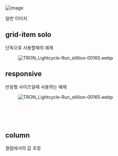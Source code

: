 
![image](https://goose.redgoose.me/data/upload/original/202305/864a27169821967-64535d45f32e9.jpg)

일반 이미지

## grid-item solo

단독으로 사용할때의 예제

<figure class="grid-item" data-mobile="2">
<p><img src="https://goose.redgoose.me/data/upload/original/202306/TRON_Lightcycle-Run_stillion-00165.webp" alt="TRON_Lightcycle-Run_stillion-00165.webp"/></p>
<p><goose-dark-mode-image src-light="https://goose.redgoose.me/data/upload/original/202106/slideshow-001-light.png" src-dark="https://goose.redgoose.me/data/upload/original/202106/slideshow-001-dark.png" alt="Slideshow"/></p>
</figure>


## responsive

반응형 사이즈일때 사용하는 예제

<figure class="grid-item" data-mobile="1" data-tablet="2" data-desktop="3" data-desktop-large="4" data-ratio="21/9" data-ratio-desktop="4/3">
<p><img src="https://goose.redgoose.me/data/upload/original/202306/TRON_Lightcycle-Run_stillion-00165.webp" alt="TRON_Lightcycle-Run_stillion-00165.webp"/></p>
<p><img src="https://goose.redgoose.me/data/upload/original/202305/AI_A_close-up_of_a_dragon_sculpture_made_of_jadeJadeJellyEx_a49035c7-2d53-4cd0-a9a3-5f4b99da8477.png" alt=""/></p>
<p><img src="https://goose.redgoose.me/data/upload/original/202305/864a27169821967-64535d45f32e9.jpg" alt=""/></p>
<p><img src="https://goose.redgoose.me/data/upload/original/202010/rg-20171021-000538.jpg" alt=""/></p>
<p><img src="https://goose.redgoose.me/data/upload/original/202103/rg-20180616-000192.jpg" alt=""/></p>
<p><img src="https://goose.redgoose.me/data/upload/original/202101/rg-20180526-000156.jpg" alt=""/></p>
</figure>


## column

컬럼에서의 값 조정

<figure class="grid-item" data-mobile="4" data-ratio="4/6">
<p col="4" col-tablet="2"><img src="https://goose.redgoose.me/data/upload/original/202305/AI_A_close-up_of_a_dragon_sculpture_made_of_jadeJadeJellyEx_a49035c7-2d53-4cd0-a9a3-5f4b99da8477.png" alt=""/></p>
<p col="4" col-tablet="2"><img src="https://goose.redgoose.me/data/upload/original/202305/864a27169821967-64535d45f32e9.jpg" alt=""/></p>
</figure>
